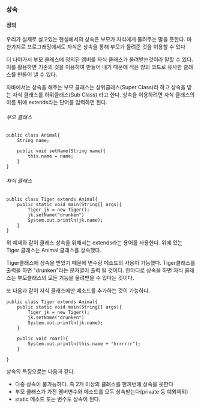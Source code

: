 ### 상속

#### 정의 

우리가 실제로 살고있는 현실에서의 상속은 부모가 자식에게 물려주는 말을 뜻한다. 
마찬가지로 프로그래밍에서도 자식은 상속을 통해 부모가 물려준 것을 이용할 수 있다

더 나아가서 부모 클래스에 정의된 멤버를 자식 클래스가 물려받는것이라 말할 수 있다.
이를 활용하면 기존의 것을 이용하여 만들어 내기 때문에 적은 양의 코드로 유사한 클래스를 만들어 낼 수 있다. 


자바에서는 상속을 해주는 부모 클래스는 상위클래스(Super Class)라 하고 상속을 받는 자식 클래스를 하위클래스(Sub Class) 라고 한다. 
상속을 이용하려면 자식 클래스의 이름 뒤에 extends라는 단어를 입력하면 된다. 

######  부모 클래스

```
public class Animal{
	String name;
    
    public void setName(String name){
    	this.name = name;
    }
}
```




###### 자식 클래스
```
public class Tiger extends Animal{
	public static void main(String[] args){
    	Tiger jk = new Tiger();
        jk.setName("drunken")
        System.out.println(jk.name);
    }
}
```


위 예제와 같이 클래스 상속을 위해서는 extends라는 용어를 사용한다. 위에 있는 Tiger 클래스는 Animal 클래스를 상속했다. 


Tiger클래스에 상속을 받았기 때문에 변수랑 메소드의 사용이 가능했다.
Tiger클래스를 출력을 하면 "drunken"라는 문자열이 출력 될 것이다. 
한마디로 상속을 하면 자식 클래스는 부모클래스의 모든 기능을 물려받을 수 있다는 것이다.


또 다음과 같이 자식 클래스에만 메소드를 추가하는 것이 가능하다.


```
public class Tiger extends Animal{
	public static void main(String[] args){
    	Tiger jk = new Tiger();
        jk.setName("drunken")
        System.out.println(jk.name);
    }
    
    public void roar(){
    	System.out.println(this.name + "hrrrrrr");
    }
    
}
```

상속의 특징으로는 다음과 같다. 
- 다중 상속이 불가능하다. 즉 2개 이상의 클래스를 한꺼번에 상속을 못한다
- 부모 클래스가 가진 멤버변수와 메소드를 모두 상속받는다(private 등 예외제외)
- static 메소드 또는 변수도 상속이 된다.
